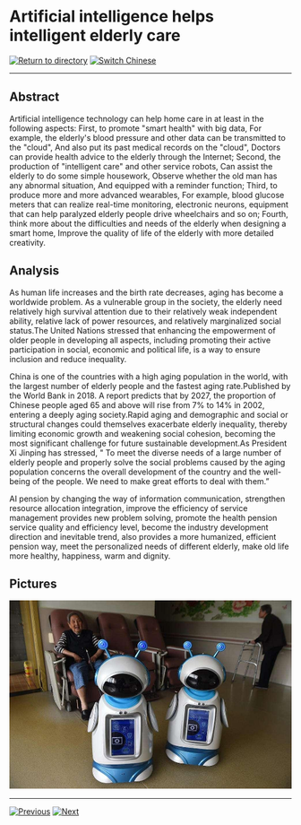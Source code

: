 # Artificial intelligence helps intelligent elderly care

[![Return to directory](http://img.shields.io/badge/Click-Back-875A7B.svg?style=flat&colorA=8F8F8F)](/)
[![Switch Chinese](http://img.shields.io/badge/Switch-Chinese-875A7B.svg?style=flat&colorA=8F8F8F)](https://doc.shanghaiopen.org.cn/case/10/2.html)

----------

## Abstract

Artificial intelligence technology can help home care in at least in the following aspects: First, to promote "smart health" with big data, For example, the elderly's blood pressure and other data can be transmitted to the "cloud", And also put its past medical records on the "cloud", Doctors can provide health advice to the elderly through the Internet; Second, the production of "intelligent care" and other service robots, Can assist the elderly to do some simple housework, Observe whether the old man has any abnormal situation, And equipped with a reminder function; Third, to produce more and more advanced wearables, For example, blood glucose meters that can realize real-time monitoring, electronic neurons, equipment that can help paralyzed elderly people drive wheelchairs and so on; Fourth, think more about the difficulties and needs of the elderly when designing a smart home, Improve the quality of life of the elderly with more detailed creativity.


## Analysis

As human life increases and the birth rate decreases, aging has become a worldwide problem. As a vulnerable group in the society, the elderly need relatively high survival attention due to their relatively weak independent ability, relative lack of power resources, and relatively marginalized social status.The United Nations stressed that enhancing the empowerment of older people in developing all aspects, including promoting their active participation in social, economic and political life, is a way to ensure inclusion and reduce inequality.

China is one of the countries with a high aging population in the world, with the largest number of elderly people and the fastest aging rate.Published by the World Bank in 2018. A report predicts that by 2027, the proportion of Chinese people aged 65 and above will rise from 7% to 14% in 2002, entering a deeply aging society.Rapid aging and demographic and social or structural changes could themselves exacerbate elderly inequality, thereby limiting economic growth and weakening social cohesion, becoming the most significant challenge for future sustainable development.As President Xi Jinping has stressed, " To meet the diverse needs of a large number of elderly people and properly solve the social problems caused by the aging population concerns the overall development of the country and the well-being of the people. We need to make great efforts to deal with them.”

AI pension by changing the way of information communication, strengthen resource allocation integration, improve the efficiency of service management provides new problem solving, promote the health pension service quality and efficiency level, become the industry development direction and inevitable trend, also provides a more humanized, efficient pension way, meet the personalized needs of different elderly, make old life more healthy, happiness, warm and dignity.


## Pictures

![图片](10.2.1.jpg)



----------
 [![Previous](http://img.shields.io/badge/View-Previous-875A7B.svg?style=flat&colorA=8F8F8F)](https://doc.shanghaiopen.org.cn/case/10/en_1.html)
 [![Next](http://img.shields.io/badge/View-Next-875A7B.svg?style=flat&colorA=8F8F8F)](https://doc.shanghaiopen.org.cn/case/10/en_3.html)
